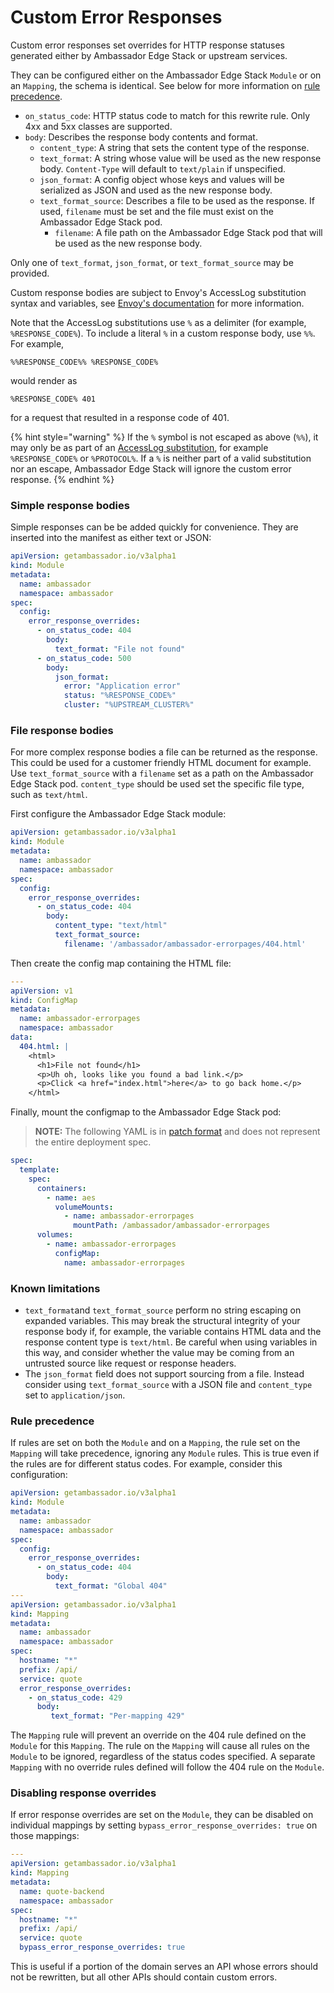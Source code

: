 # Custom Error Responses

Custom error responses set overrides for HTTP response statuses generated either by Ambassador Edge Stack or upstream services.

They can be configured either on the Ambassador Edge Stack `Module` or on an `Mapping`, the schema is identical. See below for more information on [rule precedence](custom-error-responses.md#rule-precedence).

* `on_status_code`: HTTP status code to match for this rewrite rule. Only 4xx and 5xx classes are supported.
* `body`: Describes the response body contents and format.
  * `content_type`: A string that sets the content type of the response.
  * `text_format`: A string whose value will be used as the new response body. `Content-Type` will default to `text/plain` if unspecified.
  * `json_format`: A config object whose keys and values will be serialized as JSON and used as the new response body.
  * `text_format_source`: Describes a file to be used as the response. If used, `filename` must be set and the file must exist on the Ambassador Edge Stack pod.
    * `filename`: A file path on the Ambassador Edge Stack pod that will be used as the new response body.

Only one of `text_format`, `json_format`, or `text_format_source` may be provided.

Custom response bodies are subject to Envoy's AccessLog substitution syntax and variables, see [Envoy's documentation](https://www.envoyproxy.io/docs/envoy/latest/configuration/observability/access_log/usage#config-access-log-format-strings) for more information.

Note that the AccessLog substitutions use `%` as a delimiter (for example, `%RESPONSE_CODE%`). To include a literal `%` in a custom response body, use `%%`. For example,

```
%%RESPONSE_CODE%% %RESPONSE_CODE%
```

would render as

```
%RESPONSE_CODE% 401
```

for a request that resulted in a response code of 401.

{% hint style="warning" %}
If the `%` symbol is not escaped as above (`%%`), it may only be as part of an [AccessLog substitution](https://www.envoyproxy.io/docs/envoy/latest/configuration/observability/access_log/usage#config-access-log-format-strings), for example `%RESPONSE_CODE%` or `%PROTOCOL%`. If a `%` is neither part of a valid substitution nor an escape, Ambassador Edge Stack will ignore the custom error response.
{% endhint %}

### Simple response bodies

Simple responses can be be added quickly for convenience. They are inserted into the manifest as either text or JSON:

```yaml
apiVersion: getambassador.io/v3alpha1
kind: Module
metadata:
  name: ambassador
  namespace: ambassador
spec:
  config:
    error_response_overrides:
      - on_status_code: 404
        body:
          text_format: "File not found"
      - on_status_code: 500
        body:
          json_format:
            error: "Application error"
            status: "%RESPONSE_CODE%"
            cluster: "%UPSTREAM_CLUSTER%"
```

### File response bodies

For more complex response bodies a file can be returned as the response. This could be used for a customer friendly HTML document for example. Use `text_format_source` with a `filename` set as a path on the Ambassador Edge Stack pod. `content_type` should be used set the specific file type, such as `text/html`.

First configure the Ambassador Edge Stack module:

```yaml
apiVersion: getambassador.io/v3alpha1
kind: Module
metadata:
  name: ambassador
  namespace: ambassador
spec:
  config:
    error_response_overrides:
      - on_status_code: 404
        body:
          content_type: "text/html"
          text_format_source:
            filename: '/ambassador/ambassador-errorpages/404.html'
```

Then create the config map containing the HTML file:

```yaml
---
apiVersion: v1
kind: ConfigMap
metadata:
  name: ambassador-errorpages
  namespace: ambassador
data:
  404.html: |
    <html>
      <h1>File not found</h1>
      <p>Uh oh, looks like you found a bad link.</p>
      <p>Click <a href="index.html">here</a> to go back home.</p>
    </html>
```

Finally, mount the configmap to the Ambassador Edge Stack pod:

> **NOTE:** The following YAML is in [patch format](https://kubernetes.io/docs/tasks/manage-kubernetes-objects/update-api-object-kubectl-patch/) and does not represent the entire deployment spec.

```yaml
spec:
  template:
    spec:
      containers:
        - name: aes
          volumeMounts:
            - name: ambassador-errorpages
              mountPath: /ambassador/ambassador-errorpages
      volumes:
        - name: ambassador-errorpages
          configMap:
            name: ambassador-errorpages
```

### Known limitations

* `text_format`and `text_format_source` perform no string escaping on expanded variables. This may break the structural integrity of your response body if, for example, the variable contains HTML data and the response content type is `text/html`. Be careful when using variables in this way, and consider whether the value may be coming from an untrusted source like request or response headers.
* The `json_format` field does not support sourcing from a file. Instead consider using `text_format_source` with a JSON file and `content_type` set to `application/json`.

### Rule precedence

If rules are set on both the `Module` and on a `Mapping`, the rule set on the `Mapping` will take precedence, ignoring any `Module` rules. This is true even if the rules are for different status codes. For example, consider this configuration:

```yaml
apiVersion: getambassador.io/v3alpha1
kind: Module
metadata:
  name: ambassador
  namespace: ambassador
spec:
  config:
    error_response_overrides:
      - on_status_code: 404
        body:
          text_format: "Global 404"
---
apiVersion: getambassador.io/v3alpha1
kind: Mapping
metadata:
  name: ambassador
  namespace: ambassador
spec:
  hostname: "*"
  prefix: /api/
  service: quote
  error_response_overrides:
    - on_status_code: 429
      body:
         text_format: "Per-mapping 429"
```

The `Mapping` rule will prevent an override on the 404 rule defined on the `Module` for this `Mapping`. The rule on the `Mapping` will cause all rules on the `Module` to be ignored, regardless of the status codes specified. A separate `Mapping` with no override rules defined will follow the 404 rule on the `Module`.

### Disabling response overrides

If error response overrides are set on the `Module`, they can be disabled on individual mappings by setting `bypass_error_response_overrides: true` on those mappings:

```yaml
---
apiVersion: getambassador.io/v3alpha1
kind: Mapping
metadata:
  name: quote-backend
  namespace: ambassador
spec:
  hostname: "*"
  prefix: /api/
  service: quote
  bypass_error_response_overrides: true
```

This is useful if a portion of the domain serves an API whose errors should not be rewritten, but all other APIs should contain custom errors.
